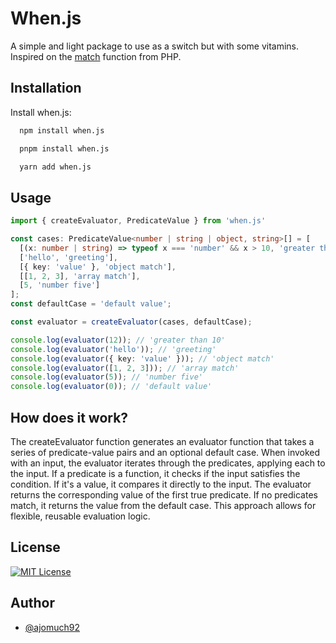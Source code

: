 
# When.js

A simple and light package to use as a switch but with some vitamins. Inspired on the [match](https://www.php.net/manual/en/control-structures.match.php) function from PHP.


## Installation

Install when.js:

```bash
  npm install when.js

  pnpm install when.js

  yarn add when.js
```
    
## Usage

```ts
import { createEvaluator, PredicateValue } from 'when.js'

const cases: PredicateValue<number | string | object, string>[] = [
  [(x: number | string) => typeof x === 'number' && x > 10, 'greater than 10'],
  ['hello', 'greeting'],
  [{ key: 'value' }, 'object match'],
  [[1, 2, 3], 'array match'],
  [5, 'number five']
];
const defaultCase = 'default value';

const evaluator = createEvaluator(cases, defaultCase);

console.log(evaluator(12)); // 'greater than 10'
console.log(evaluator('hello')); // 'greeting'
console.log(evaluator({ key: 'value' })); // 'object match'
console.log(evaluator([1, 2, 3])); // 'array match'
console.log(evaluator(5)); // 'number five'
console.log(evaluator(0)); // 'default value'
```

## How does it work?
The createEvaluator function generates an evaluator function that takes a series of predicate-value pairs and an optional default case. When invoked with an input, the evaluator iterates through the predicates, applying each to the input. If a predicate is a function, it checks if the input satisfies the condition. If it's a value, it compares it directly to the input. The evaluator returns the corresponding value of the first true predicate. If no predicates match, it returns the value from the default case. This approach allows for flexible, reusable evaluation logic.


## License

[![MIT License](https://img.shields.io/badge/License-MIT-green.svg)](https://choosealicense.com/licenses/mit/)


## Author

- [@ajomuch92](https://www.github.com/ajomuch92)

